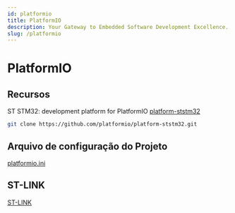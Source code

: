 ```yaml
---
id: platformio
title: PlatformIO
description: Your Gateway to Embedded Software Development Excellence.
slug: /platformio
---
```


# PlatformIO

## Recursos

ST STM32: development platform for PlatformIO
[platform-ststm32](https://github.com/platformio/platform-ststm32)

```bash
git clone https://github.com/platformio/platform-ststm32.git
```

## Arquivo de configuração do Projeto

[platformio.ini](https://docs.platformio.org/en/latest/projectconf/index.html)

## ST-LINK

[ST-LINK](https://docs.platformio.org/en/latest/plus/debug-tools/stlink.html)
